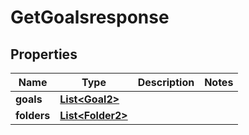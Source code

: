 

# GetGoalsresponse


## Properties

| Name | Type | Description | Notes |
|------------ | ------------- | ------------- | -------------|
|**goals** | [**List&lt;Goal2&gt;**](Goal2.md) |  |  |
|**folders** | [**List&lt;Folder2&gt;**](Folder2.md) |  |  |



